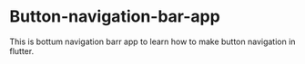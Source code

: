 # Button-navigation-bar-app
 This is bottum navigation barr app to learn how to make button navigation in flutter.
